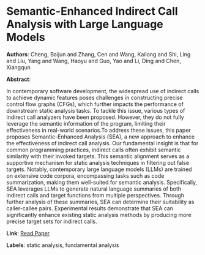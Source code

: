 # Semantic-Enhanced Indirect Call Analysis with Large Language Models

**Authors**: Cheng, Baijun and Zhang, Cen and Wang, Kailong and Shi, Ling and Liu, Yang and Wang, Haoyu and Guo, Yao and Li, Ding and Chen, Xiangqun

**Abstract**:

In contemporary software development, the widespread use of indirect calls to achieve dynamic features poses challenges in constructing precise control flow graphs (CFGs), which further impacts the performance of downstream static analysis tasks. To tackle this issue, various types of indirect call analyzers have been proposed. However, they do not fully leverage the semantic information of the program, limiting their effectiveness in real-world scenarios.To address these issues, this paper proposes Semantic-Enhanced Analysis (SEA), a new approach to enhance the effectiveness of indirect call analysis. Our fundamental insight is that for common programming practices, indirect calls often exhibit semantic similarity with their invoked targets. This semantic alignment serves as a supportive mechanism for static analysis techniques in filtering out false targets. Notably, contemporary large language models (LLMs) are trained on extensive code corpora, encompassing tasks such as code summarization, making them well-suited for semantic analysis. Specifically, SEA leverages LLMs to generate natural language summaries of both indirect calls and target functions from multiple perspectives. Through further analysis of these summaries, SEA can determine their suitability as caller-callee pairs. Experimental results demonstrate that SEA can significantly enhance existing static analysis methods by producing more precise target sets for indirect calls.

**Link**: [Read Paper](https://doi.org/10.1145/3691620.3695016)

**Labels**: static analysis, fundamental analysis
